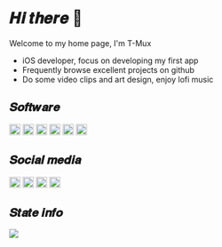 # 𝑯𝒊 𝒕𝒉𝒆𝒓𝒆 🌈

Welcome to my home page, I'm T-Mux

- iOS developer, focus on developing my first app
- Frequently browse excellent projects on github
- Do some video clips and art design, enjoy lofi music

## 𝑺𝒐𝒇𝒕𝒘𝒂𝒓𝒆

<code><img height="20" src="https://cdn.jsdelivr.net/gh/T-Mux/ImgHosting/img/icon/swift.svg" alt="swift" /></code>
<code><img height="20" src="https://cdn.jsdelivr.net/gh/T-Mux/ImgHosting/img/icon/terminal.svg" alt="terminal" /></code>
<code><img height="20" src="https://cdn.jsdelivr.net/gh/T-Mux/ImgHosting/img/icon/npm.svg" alt="npm" /></code>
<code><img height="20" src="https://cdn.jsdelivr.net/gh/T-Mux/ImgHosting/img/icon/xcode.svg" alt="xcode" /></code>
<code><img height="20" src="https://cdn.jsdelivr.net/gh/T-Mux/ImgHosting/img/icon/visual-studio-code.svg" alt="visual-studio-code" /></code>
<code><img height="20" src="https://cdn.jsdelivr.net/gh/T-Mux/ImgHosting/img/icon/davinci.svg" alt="davinci" /></code>

## 𝑺𝒐𝒄𝒊𝒂𝒍 𝒎𝒆𝒅𝒊𝒂

<code><img height="20" src="https://cdn.jsdelivr.net/gh/T-Mux/ImgHosting/img/icon/github.svg" alt="github" /></code>
<code><img height="20" src="https://cdn.jsdelivr.net/gh/T-Mux/ImgHosting/img/icon/twitter.svg" alt="twitter" /></code>
<code><img height="20" src="https://cdn.jsdelivr.net/gh/T-Mux/ImgHosting/img/icon/youtube.svg" alt="youtube" /></code>
<code><img height="20" src="https://cdn.jsdelivr.net/gh/T-Mux/ImgHosting/img/icon/pinterest.svg" alt="pinterest" /></code>

## 𝑺𝒕𝒂𝒕𝒆 𝒊𝒏𝒇𝒐

<img align="left" src="https://github-readme-stats.vercel.app/api?username=T-Mux&count_private=true&show_icons=true&theme=blueberry" />
